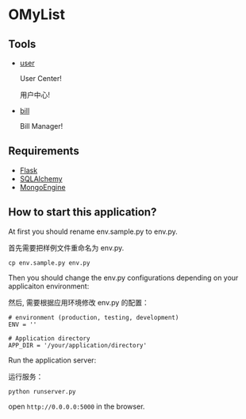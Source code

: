 # OMyList

## Tools
* [user]()

	User Center!
	
    用户中心!

* [bill]()

	Bill Manager!

## Requirements
* [Flask](http://flask.pocoo.org/)
* [SQLAlchemy]()
* [MongoEngine]()

## How to start this application?

At first you should rename env.sample.py to env.py.

首先需要把样例文件重命名为 env.py.


```
cp env.sample.py env.py
```

Then you should change the env.py configurations depending on your applicaiton environment:

然后, 需要根据应用环境修改 env.py 的配置：

```
# environment (production, testing, development)
ENV = ''

# Application directory
APP_DIR = '/your/application/directory'
```

Run the application server:

运行服务：

```
python runserver.py
```

open `http://0.0.0.0:5000` in the browser.


